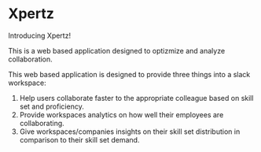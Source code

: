 # Xpertz

Introducing Xpertz!

This is a web based application designed to optizmize and analyze collaboration.

This web based application is designed to provide three things into a slack workspace:

 1. Help users collaborate faster to the appropriate colleague based on skill set and proficiency.
 2. Provide workspaces analytics on how well their employees are collaborating.
 3. Give workspaces/companies insights on their skill set distribution in comparison to their skill set demand.

